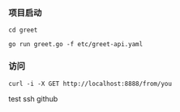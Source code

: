 
### 项目启动

```shell
cd greet

go run greet.go -f etc/greet-api.yaml

```



### 访问

```shell
curl -i -X GET http://localhost:8888/from/you
```

test ssh github
